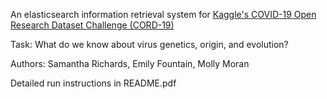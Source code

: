 An elasticsearch information retrieval system for [Kaggle's COVID-19 Open Research Dataset Challenge (CORD-19)](https://www.kaggle.com/allen-institute-for-ai/CORD-19-research-challenge)

Task: What do we know about virus genetics, origin, and evolution?

Authors: Samantha Richards, Emily Fountain, Molly Moran

Detailed run instructions in README.pdf
